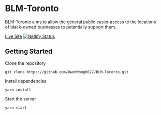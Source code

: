 # BLM-Toronto

BLM-Toronto aims to allow the general public easier access to the locations of black-owned businesses to potentially support them.

[Live Site](https://blm-toronto.netlify.app/)  [![Netlify Status](https://api.netlify.com/api/v1/badges/bd07bcf7-e4a5-4eb3-b828-a173b9389711/deploy-status)](https://app.netlify.com/sites/blm-toronto/deploys)

## Getting Started

Clone the repository

```
git clone https://github.com/OwenWong0627/BLM-Toronto.git
```

Install dependencies

```
yarn install
```

Start the server

```
yarn start
```
